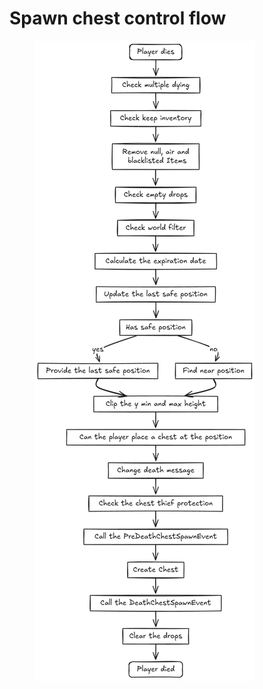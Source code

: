 # Spawn chest control flow

<figure><picture><source srcset="../.gitbook/assets/spawn-control-flow-dark.png" media="(prefers-color-scheme: dark)"><img src="../.gitbook/assets/spawn-control-flow-light.png" alt=""></picture><figcaption></figcaption></figure>

```mermaid
```

